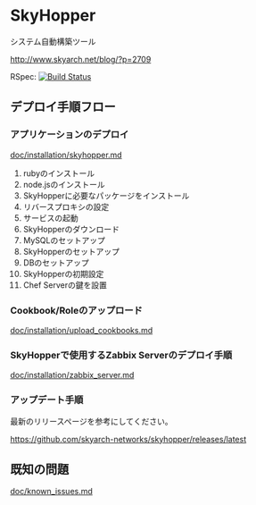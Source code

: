 # SkyHopper
システム自動構築ツール

http://www.skyarch.net/blog/?p=2709

RSpec: [![Build Status](https://travis-ci.org/skyarch-networks/skyhopper.svg?branch=master)](https://travis-ci.org/skyarch-networks/skyhopper)

## デプロイ手順フロー

### アプリケーションのデプロイ

[doc/installation/skyhopper.md](doc/installation/skyhopper.md)

1. rubyのインストール
1. node.jsのインストール
1. SkyHopperに必要なパッケージをインストール
1. リバースプロキシの設定
1. サービスの起動
1. SkyHopperのダウンロード
1. MySQLのセットアップ
1. SkyHopperのセットアップ
1. DBのセットアップ
1. SkyHopperの初期設定
1. Chef Serverの鍵を設置


### Cookbook/Roleのアップロード

[doc/installation/upload_cookbooks.md](doc/installation/upload_cookbooks.md)


### SkyHopperで使用するZabbix Serverのデプロイ手順

[doc/installation/zabbix_server.md](doc/installation/zabbix_server.md)


### アップデート手順

最新のリリースページを参考にしてください。

https://github.com/skyarch-networks/skyhopper/releases/latest

## 既知の問題

[doc/known_issues.md](doc/known_issues.md)
